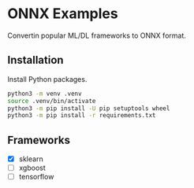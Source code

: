 # ONNX Examples

Convertin popular ML/DL frameworks to ONNX format.

## Installation

Install Python packages.

```bash
python3 -m venv .venv
source .venv/bin/activate
python3 -m pip install -U pip setuptools wheel
python3 -m pip install -r requirements.txt
```

## Frameworks

- [x] sklearn
- [ ] xgboost
- [ ] tensorflow
